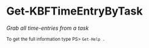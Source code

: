 # Get-KBFTimeEntryByTask

*Grab all time-entries from a task*




<small>To get the full information type PS> `Get-Help .`</small>
